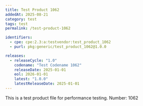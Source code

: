 ```yaml
---
title: Test Product 1062
addedAt: 2025-08-21
category: test
tags: test
permalink: /test-product-1062

identifiers:
  - cpe: cpe:2.3:a:testvendor:test_product_1062
  - purl: pkg:generic/test_product_1062@1.0.0

releases:
  - releaseCycle: "1.0"
    codename: "Test Codename 1062"
    releaseDate: 2025-01-01
    eol: 2026-01-01
    latest: "1.0.0"
    latestReleaseDate: 2025-01-01
---
```


This is a test product file for performance testing. Number: 1062
